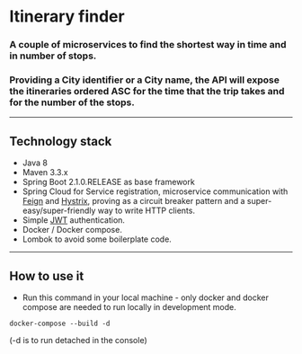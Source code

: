 Itinerary finder 
======================================================================================
### A couple of microservices to find the shortest way in time and in number of stops.

### Providing a City identifier or a City name, the API will expose the itineraries ordered ASC for the time that the trip takes and for the number of the stops.

------------------------------------------------------------------------------------

## Technology stack
* Java 8
* Maven 3.3.x
* Spring Boot 2.1.0.RELEASE as base framework
* Spring Cloud for Service registration, microservice communication with [Feign](https://github.com/OpenFeign/feign) and [Hystrix](https://github.com/Netflix/Hystrix), proving as a circuit breaker pattern and a super-easy/super-friendly way to write HTTP clients.
* Simple [JWT](https://jwt.io) authentication.
* Docker / Docker compose.
* Lombok to avoid some boilerplate code.

------------------------------------------------------------------------------------


## How to use it
- Run this command in your local machine - only docker and docker compose are needed to run locally in development mode.

`docker-compose --build -d` 


(-d is to run detached in the console)
